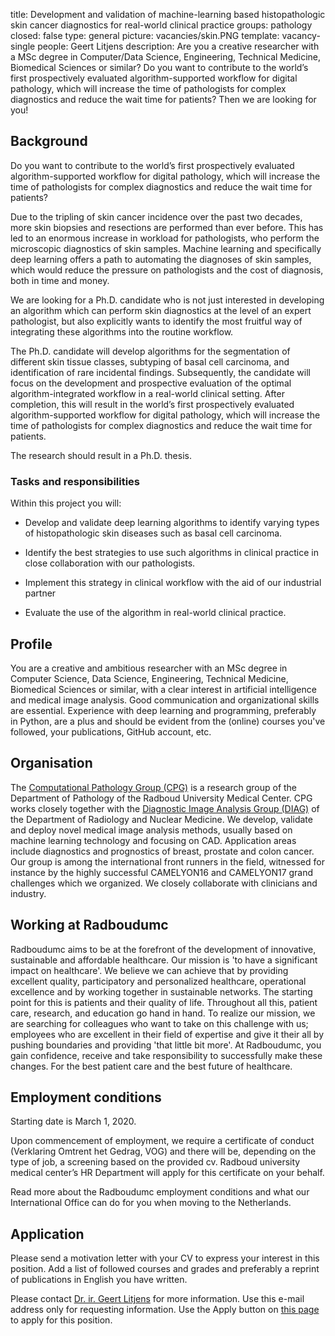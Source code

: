 title: Development and validation of machine-learning based histopathologic skin cancer diagnostics for real-world clinical practice
groups: pathology
closed: false
type: general
picture: vacancies/skin.PNG
template: vacancy-single
people: Geert Litjens
description: Are you a creative researcher with a MSc degree in Computer/Data Science, Engineering, Technical Medicine, Biomedical Sciences or similar? Do you want to contribute to the world’s first prospectively evaluated algorithm-supported workflow for digital pathology, which will increase the time of pathologists for complex diagnostics and reduce the wait time for patients? Then we are looking for you!

## Background
Do you want to contribute to the world’s first prospectively evaluated algorithm-supported workflow for digital pathology, which will increase the time of pathologists for complex diagnostics and reduce the wait time for patients? 

Due to the tripling of skin cancer incidence over the past two decades, more skin biopsies and resections are performed than ever before. This has led to an enormous increase in workload for pathologists, who perform the microscopic diagnostics of skin samples. Machine learning and specifically deep learning offers a path to automating the diagnoses of skin samples, which would reduce the pressure on pathologists and the cost of diagnosis, both in time and money. 

We are looking for a Ph.D. candidate who is not just interested in developing an algorithm which can perform skin diagnostics at the level of an expert pathologist, but also explicitly wants to identify the most fruitful way of integrating these algorithms into the routine workflow.

The Ph.D. candidate will develop algorithms for the segmentation of different skin tissue classes, subtyping of basal cell carcinoma, and identification of rare incidental findings. Subsequently, the candidate will focus on the development and prospective evaluation of the optimal algorithm-integrated workflow in a real-world clinical setting. After completion, this will result in the world’s first prospectively evaluated algorithm-supported workflow for digital pathology, which will increase the time of pathologists for complex diagnostics and reduce the wait time for patients.

The research should result in a Ph.D. thesis.


### Tasks and responsibilities
Within this project you will:

- Develop and validate deep learning algorithms to identify varying types of histopathologic skin diseases such as basal cell carcinoma.

- Identify the best strategies to use such algorithms in clinical practice in close collaboration with our pathologists.

- Implement this strategy in clinical workflow with the aid of our industrial partner

- Evaluate the use of the algorithm in real-world clinical practice.

## Profile
You are a creative and ambitious researcher with an MSc degree in Computer Science, Data Science, Engineering, Technical Medicine, Biomedical Sciences or similar, with a clear interest in artificial intelligence and medical image analysis. Good communication and organizational skills are essential. Experience with deep learning and programming, preferably in Python, are a plus and should be evident from the (online) courses you've followed, your publications, GitHub account, etc.

## Organisation
The [Computational Pathology Group (CPG)](http://www.computationalpathology.eu ) is a research group of the Department of Pathology of the Radboud University Medical Center.  CPG works closely together with the [Diagnostic Image Analysis Group (DIAG)](http://www.diagnijmegen.nl) of the Department of Radiology and Nuclear Medicine. We develop, validate and deploy novel medical image analysis methods, usually based on machine learning technology and focusing on CAD. Application areas include diagnostics and prognostics of breast, prostate and colon cancer. Our group is among the international front runners in the field, witnessed for instance by the highly successful CAMELYON16 and CAMELYON17 grand challenges which we organized. We closely collaborate with clinicians and industry.

## Working at Radboudumc
Radboudumc aims to be at the forefront of the development of innovative, sustainable and affordable healthcare. Our mission is 'to have a significant impact on healthcare'. We believe we can achieve that by providing excellent quality, participatory and personalized healthcare, operational excellence and by working together in sustainable networks. The starting point for this is patients and their quality of life. Throughout all this, patient care, research, and education go hand in hand.
To realize our mission, we are searching for colleagues who want to take on this challenge with us; employees who are excellent in their field of expertise and give it their all by pushing boundaries and providing 'that little bit more'. At Radboudumc, you gain confidence, receive and take responsibility to successfully make these changes. For the best patient care and the best future of healthcare.

## Employment conditions
Starting date is March 1, 2020.

Upon commencement of employment, we require a certificate of conduct (Verklaring Omtrent het Gedrag, VOG) and there will be, depending on the type of job, a screening based on the provided cv. Radboud university medical center’s HR Department will apply for this certificate on your behalf.

Read more about the Radboudumc employment conditions and what our International Office can do for you when moving to the Netherlands.

## Application
Please send a motivation letter with your CV to express your interest in this position. Add a list of followed courses and grades and preferably a reprint of publications in English you have written. 

Please contact [Dr. ir. Geert Litjens](mailto:geert.litjens@radboudumc.nl) for more information. Use this e-mail address only for requesting information. Use the Apply button on [this page](https://www.radboudumc.nl/en/vacancies/76181-phd-candidate-for-development-and-validation-of-machine-learning-based-histopathological-skin-) to apply for this position.
